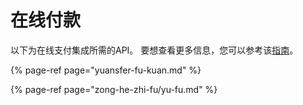 # 在线付款

以下为在线支付集成所需的API。 要想查看更多信息，您可以参考该[指南](../../../zhi-nan/zai-xian-zhi-fu.md)。

{% page-ref page="yuansfer-fu-kuan.md" %}

{% page-ref page="zong-he-zhi-fu/yu-fu.md" %}



